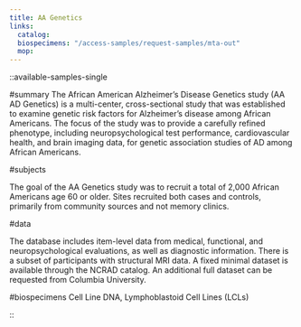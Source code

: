 ```yaml
---
title: AA Genetics
links:
  catalog:
  biospecimens: "/access-samples/request-samples/mta-out"
  mop:
---
```


::available-samples-single

#summary
The African American Alzheimer’s Disease Genetics study (AA AD Genetics) is a multi-center, cross-sectional study that was established to examine genetic risk factors for Alzheimer’s disease among African Americans. The focus of the study was to provide a carefully refined phenotype, including neuropsychological test performance, cardiovascular health, and brain imaging data, for genetic association studies of AD among African Americans.

#subjects

The goal of the AA Genetics study was to recruit a total of 2,000 African Americans age 60 or older. Sites recruited both cases and controls, primarily from community sources and not memory clinics.

#data

The database includes item-level data from medical, functional, and neuropsychological evaluations, as well as diagnostic information. There is a subset of participants with structural MRI data. A fixed minimal dataset is available through the NCRAD catalog. An additional full dataset can be requested from Columbia University.

#biospecimens
Cell Line DNA, Lymphoblastoid Cell Lines (LCLs)

::
